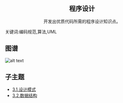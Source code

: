 <h2 align="center">程序设计</h2>
<p align="center">开发出优质代码所需的程序设计知识点。</p>
<p">关键词:编码规范,算法,UML</p>

## 图谱
![alt text](https://github.com/gonglei007/GameDevMind/blob/main/exports/3.程序设计.png?raw=true)

## 子主题
* [3.1.设计模式](https://github.com/gonglei007/GameDevMind/blob/main/mds/3.1.设计模式.md)
* [3.2.数据结构](https://github.com/gonglei007/GameDevMind/blob/main/mds/3.2.数据结构.md)
